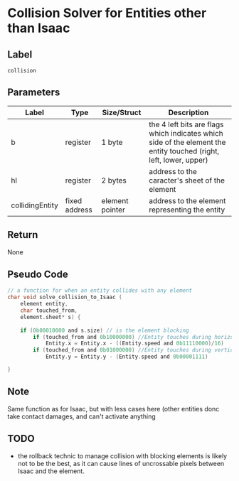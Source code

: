 # Collision Solver for Entities other than Isaac

## Label

`collision`

## Parameters

| Label | Type | Size/Struct | Description |
| ----- | ---- | ----------- | ----------- |
| b | register | 1 byte | the 4 left bits are flags which indicates which side of the element the entity touched (right, left, lower, upper) |
| hl | register | 2 bytes | address to the caracter's sheet of the element |
| collidingEntity | fixed address | element pointer | address to the element representing the entity |

## Return

None

## Pseudo Code

~~~C
// a function for when an entity collides with any element
char void solve_collision_to_Isaac (
	element entity,
	char touched_from,
	element.sheet* s) {
	
	if (0b00010000 and s.size) // is the element blocking
		if (touched_from and 0b10000000) //Entity touches during horizontal movement
			Entity.x = Entity.x - ((Entity.speed and 0b11110000)/16)
		if (touched_from and 0b01000000) //Entity touches during vertical movement
			Entity.y = Entity.y - (Entity.speed and 0b00001111)

}
~~~

## Note

Same function as for Isaac, but with less cases here (other entities donc take contact damages, and can't activate anything

## TODO

* the rollback technic to manage collision with blocking elements is likely not to be the best, as it can cause lines of uncrossable pixels between Isaac and the element.